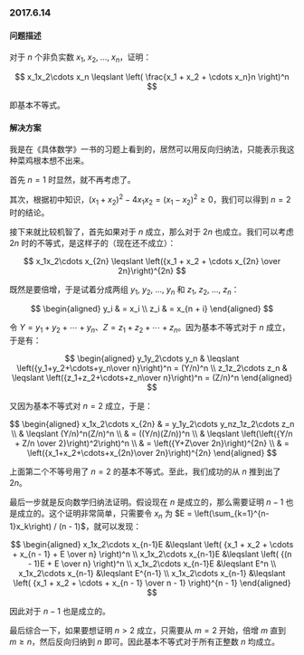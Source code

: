 ### 2017.6.14

#### 问题描述

对于 $n$ 个非负实数 $x_1, \;x_2, \;...,\;x_n$，证明：

$$
x_1x_2\cdots x_n \leqslant \left( \frac{x_1 + x_2 + \cdots x_n}n \right)^n
$$

即基本不等式。

#### 解决方案

我是在《具体数学》一书的习题上看到的，居然可以用反向归纳法，只能表示我这种菜鸡根本想不出来。

首先 $n = 1$ 时显然，就不再考虑了。

其次，根据初中知识，$(x_1 + x_2)^2 - 4x_1 x_2 = (x_1 - x_2)^2 \geqslant 0$，我们可以得到 $n = 2$ 时的结论。

接下来就比较机智了，首先如果对于 $n$ 成立，那么对于 $2n$ 也成立。我们可以考虑 $2n$ 时的不等式，是这样子的（现在还不成立）：

$$
x_1x_2\cdots x_{2n} \leqslant \left({x_1 + x_2 + \cdots x_{2n} \over 2n}\right)^{2n}
$$

既然是要倍增，于是试着分成两组 $y_1,\ y_2,\ ...,\ y_n$ 和 $z_1,\ z_2,\ ...,\ z_n$：

$$
\begin{aligned}
y_i & = x_i \\
z_i & = x_{n + i}
\end{aligned}
$$

令 $Y = y_1 + y_2 + \cdots + y_n$、$Z = z_1 + z_2 + \cdots + z_n$。因为基本不等式对于 $n$ 成立，于是有：

$$
\begin{aligned}
y_1y_2\cdots y_n & \leqslant \left({y_1+y_2+\cdots+y_n\over n}\right)^n = (Y/n)^n \\
z_1z_2\cdots z_n & \leqslant \left({z_1+z_2+\cdots+z_n\over n}\right)^n = (Z/n)^n
\end{aligned}
$$

又因为基本不等式对 $n = 2$ 成立，于是：

$$
\begin{aligned}
x_1x_2\cdots x_{2n} & = y_1y_2\cdots y_nz_1z_2\cdots z_n \\
& \leqslant (Y/n)^n(Z/n)^n \\
& = ((Y/n)(Z/n))^n \\
& \leqslant \left(\left({Y/n + Z/n \over 2}\right)^2\right)^n \\
& = \left({Y+Z\over 2n}\right)^{2n} \\
& = \left({x_1+x_2+\cdots+x_{2n}\over 2n}\right)^{2n}
\end{aligned}
$$

上面第二个不等号用了 $n = 2$ 的基本不等式。至此，我们成功的从 $n$ 推到出了 $2n$。

最后一步就是反向数学归纳法证明。假设现在 $n$ 是成立的，那么需要证明 $n - 1$ 也是成立的。这个证明非常简单，只需要令 $x_n$ 为 $E = \left(\sum_{k=1}^{n-1}x_k\right) / (n - 1)$，就可以发现：

$$
\begin{aligned}
x_1x_2\cdots x_{n-1}E &\leqslant \left( {x_1 + x_2 + \cdots + x_{n - 1} + E \over n} \right)^n \\
x_1x_2\cdots x_{n-1}E &\leqslant \left( {(n - 1)E + E \over n} \right)^n \\
x_1x_2\cdots x_{n-1}E &\leqslant E^n \\
x_1x_2\cdots x_{n-1} &\leqslant E^{n-1} \\
x_1x_2\cdots x_{n-1} &\leqslant \left( {x_1 + x_2 + \cdots + x_{n - 1} \over n - 1} \right)^{n - 1}
\end{aligned}
$$

因此对于 $n - 1$ 也是成立的。

最后综合一下，如果要想证明 $n > 2$ 成立，只需要从 $m = 2$ 开始，倍增 $m$ 直到 $m \geqslant n$，然后反向归纳到 $n$ 即可。因此基本不等式对于所有正整数 $n$ 均成立。
